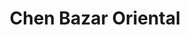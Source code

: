 ---
title: "Chen Bazar Oriental"
url: /redondela/chen-bazar-oriental/
shop: tienda de variedades
---